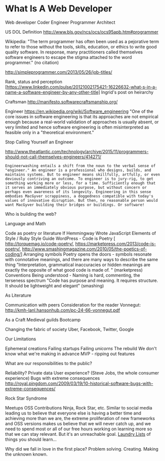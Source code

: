# What Is A Web Developer

Web developer
Coder
Engineer
Programmer
Architect

US DOL Definition
http://www.bls.gov/ncs/ocs/ocs95apb.htm#programmer

Wikipedia:
"The term programmer has often been used as a pejorative term to refer to those without the tools, skills, education, or ethics to write good quality software. In response, many practitioners called themselves software engineers to escape the stigma attached to the word programmer." (no citation)

http://simpleprogrammer.com/2013/05/26/job-titles/

Rank, status and perception [https://www.linkedin.com/pulse/20121002175421-16226632-what-s-in-a-name-a-software-engineer-by-any-other-title]
Ingrid's post on heirarchy


Craftsman
http://manifesto.softwarecraftsmanship.org/

Engineer
https://en.wikipedia.org/wiki/Software_engineering
"One of the core issues in software engineering is that its approaches are not empirical enough because a real-world validation of approaches is usually absent, or very limited and hence software engineering is often misinterpreted as feasible only in a "theoretical environment."

Stop Calling Yourself an Engineer

http://www.theatlantic.com/technology/archive/2015/11/programmers-should-not-call-themselves-engineers/414271/
```
Engineerwashing entails a shift from the noun to the verbal sense of "engineer." An engineer is a professional who designs, builds, and maintains systems. But to engineer means skillfully, artfully, or even deviously contriving an outcome. To engineer is to jury-rig, to get something working more or less, for a time. Sufficiently enough that it serves an immediately obvious purpose, but without concern or perhaps even awareness of its longevity. Engineering in this sense embodies MacGyver scrappiness, a doggedness compatible with today's values of innovative disruption. But then, no reasonable person would want MacGyver building their bridges or buildings. Or software!
```

Who is building the web?

Language and Math

Code as poetry or literature
If Hemmingway Wrote JavaScript
Elements of Style / Ruby Style Guide
WordPress - Code is Poetry [ http://torquemag.io/code-poetry/, https://marketpress.com/2013/code-is-poetry/, http://www.smashingmagazine.com/2010/05/the-poetics-of-coding/]
Arranging symbols
Poetry opens the doors - symbols resonate with connotative meanings, and
there are many ways to describe the same thing
"Interpretation, grammatical inaccuracies or hidden meanings are exactly the opposite of what good code is made of. " (marketpress)
Conventions
Being understood - Naming is hard, commenting, the terseness spectrum
"Code has purpose and meaning. It requires structure. It should be lightweight and elegant" (smashing)

As Literature

Communication with peers
Consideration for the reader
Vonnegut:
http://kmh-lanl.hansonhub.com/pc-24-66-vonnegut.pdf


As a Craft
Medieval guilds
Bootcamp


Changing the fabric of society
Uber, Facebook, Twitter, Google


Our Limitations

Ephemeral creations
Failing startups
Failing _unicorns_
The rebuild
We don't know what we're making in advance
MVP - ripping out features


What are our responsibilities to the public?

Reliability?
Private data
User experience? (Steve Jobs, the whole consumer experience)
Bugs with extreme consequences http://royal.pingdom.com/2009/03/19/10-historical-software-bugs-with-extreme-consequences/


Rock Star Syndrome

Meetups
OSS Contributions
Ninja, Rock Star, etc.
Similar to social media leading us to believe that everyone else is having a better time and achieving more than we are, the extreme proliferation of new frameworks and OSS versions makes us believe that we will never catch up, and we need to spend most or all of our free hours working on learning more so that we can stay relevant. But it's an unreachable goal. [Laundry Lists](http://rmurphey.com/blog/2015/03/23/a-baseline-for-front-end-developers-2015) of things you should learn...

Why did we fall in love in the first place?
Problem solving. Creating. Making the unknown known.


